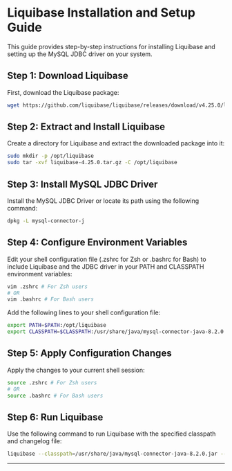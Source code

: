 # Liquibase Installation and Setup Guide

This guide provides step-by-step instructions for installing Liquibase and setting up the MySQL JDBC driver on your system.

## Step 1: Download Liquibase

First, download the Liquibase package:

```bash
wget https://github.com/liquibase/liquibase/releases/download/v4.25.0/liquibase-4.25.0.tar.gz
```

## Step 2: Extract and Install Liquibase

Create a directory for Liquibase and extract the downloaded package into it:

```bash
sudo mkdir -p /opt/liquibase
sudo tar -xvf liquibase-4.25.0.tar.gz -C /opt/liquibase
```

## Step 3: Install MySQL JDBC Driver

Install the MySQL JDBC Driver or locate its path using the following command:

```bash
dpkg -L mysql-connector-j
```

## Step 4: Configure Environment Variables

Edit your shell configuration file (.zshrc for Zsh or .bashrc for Bash) to include Liquibase and the JDBC driver in your PATH and CLASSPATH environment variables:

```bash
vim .zshrc # For Zsh users
# OR
vim .bashrc # For Bash users
```

Add the following lines to your shell configuration file:

```bash
export PATH=$PATH:/opt/liquibase
export CLASSPATH=$CLASSPATH:/usr/share/java/mysql-connector-java-8.2.0.jar
```

## Step 5: Apply Configuration Changes

Apply the changes to your current shell session:

```bash
source .zshrc # For Zsh users
# OR
source .bashrc # For Bash users
```

## Step 6: Run Liquibase

Use the following command to run Liquibase with the specified classpath and changelog file:

```bash
liquibase --classpath=/usr/share/java/mysql-connector-java-8.2.0.jar --changeLogFile=changelog.xml update
```

---
